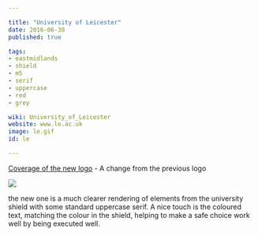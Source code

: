 ```yaml
---

title: "University of Leicester"
date: 2016-06-30
published: true

tags:
- eastmidlands
- shield
- m5
- serif
- uppercase
- red
- grey

wiki: University_of_Leicester
website: www.le.ac.uk
image: le.gif
id: le

---
```

[Coverage of the new logo](https://www2.le.ac.uk/institution/new-logo) - A change from the previous logo

![](images/le-old.gif)

the new one is a much clearer rendering of elements from the university shield with some standard uppercase serif. A nice touch is the coloured text, matching the colour in the shield, helping to make a safe choice work well by being executed well.
